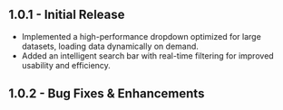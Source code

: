 ## 1.0.1 - Initial Release  
- Implemented a high-performance dropdown optimized for large datasets, loading data dynamically on demand.  
- Added an intelligent search bar with real-time filtering for improved usability and efficiency.  

## 1.0.2 - Bug Fixes & Enhancements
